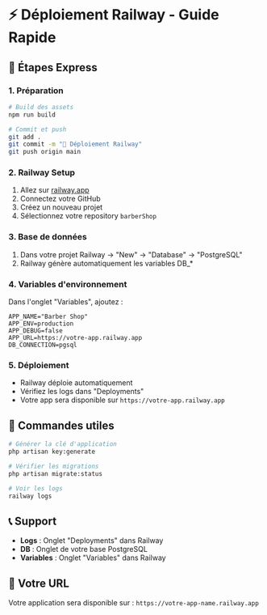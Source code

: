 # ⚡ Déploiement Railway - Guide Rapide

## 🚀 Étapes Express

### 1. Préparation
```bash
# Build des assets
npm run build

# Commit et push
git add .
git commit -m "🚀 Déploiement Railway"
git push origin main
```

### 2. Railway Setup
1. Allez sur [railway.app](https://railway.app)
2. Connectez votre GitHub
3. Créez un nouveau projet
4. Sélectionnez votre repository `barberShop`

### 3. Base de données
1. Dans votre projet Railway → "New" → "Database" → "PostgreSQL"
2. Railway génère automatiquement les variables DB_*

### 4. Variables d'environnement
Dans l'onglet "Variables", ajoutez :
```env
APP_NAME="Barber Shop"
APP_ENV=production
APP_DEBUG=false
APP_URL=https://votre-app.railway.app
DB_CONNECTION=pgsql
```

### 5. Déploiement
- Railway déploie automatiquement
- Vérifiez les logs dans "Deployments"
- Votre app sera disponible sur `https://votre-app.railway.app`

## 🔧 Commandes utiles

```bash
# Générer la clé d'application
php artisan key:generate

# Vérifier les migrations
php artisan migrate:status

# Voir les logs
railway logs
```

## 📞 Support
- **Logs** : Onglet "Deployments" dans Railway
- **DB** : Onglet de votre base PostgreSQL
- **Variables** : Onglet "Variables" dans Railway

## 🎯 Votre URL
Votre application sera disponible sur :
`https://votre-app-name.railway.app` 
